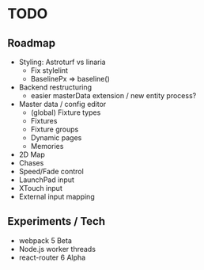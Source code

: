 # TODO

## Roadmap

- Styling: Astroturf vs linaria
  - Fix stylelint
  - BaselinePx => baseline()
- Backend restructuring
  - easier masterData extension / new entity process?
- Master data / config editor
  - (global) Fixture types
  - Fixtures
  - Fixture groups
  - Dynamic pages
  - Memories
- 2D Map
- Chases
- Speed/Fade control
- LaunchPad input
- XTouch input
- External input mapping

## Experiments / Tech

- webpack 5 Beta
- Node.js worker threads
- react-router 6 Alpha
